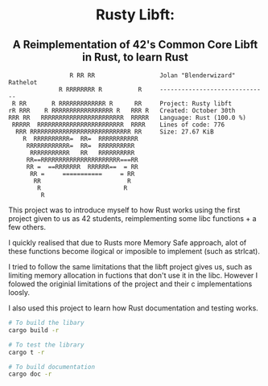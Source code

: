 <h1 align="center" style="border-bottom: none; margin-bottom: 0;">
	Rusty Libft: 
</h1>
<h2 align="center">
A Reimplementation of 42's Common Core Libft in Rust, to learn Rust
</h2>

```
                 R RR RR                  Jolan "Blenderwizard" Rathelot
              R RRRRRRRR R          R     ------------------------------
 R RR       R RRRRRRRRRRRRR R      RR     Project: Rusty libft
rR RRR    R RRRRRRRRRRRRRRRRR R   RRR R   Created: October 30th
RRR RR   RRRRRRRRRRRRRRRRRRRRRRR  RRRRR   Language: Rust (100.0 %)
 RRRRR  RRRRRRRRRRRRRRRRRRRRRRRR  RRRR    Lines of code: 776
  RRR RRRRRRRRRRRRRRRRRRRRRRRRRRRR RR     Size: 27.67 KiB
    R  RRRRRRRRRR=  RR=  RRRRRRRRRRR
     RRRRRRRRRRRR=  RR=  RRRRRRRRRR       
      RRRRRRRRRRR   RR   RRRRRRRRRR       
     RR==RRRRRRRRRRRRRRRRRRRRRR===RR      
     RR =  ==RRRRRRR  RRRRRR==  = RR      
      RR =     ===========     = RR      
       RR                        R      
        R                       R        
         R                                 
```

This project was to introduce myself to how Rust works using the first project given to us as 42 students, reimplementing some libc functions + a few others. 

I quickly realised that due to Rusts more Memory Safe approach, alot of these functions become ilogical or imposible to implement (such as strlcat).

I tried to follow the same limitations that the libft project gives us, such as limiting memory allocation in fuctions that don't use it in the libc. However I folowed the originial limitations of the project and their c implementations loosly.

I also used this project to learn how Rust documentation and testing works.

``` bash
# To build the libary
cargo build -r

# To test the library
cargo t -r

# To build documentation
cargo doc -r 
```
